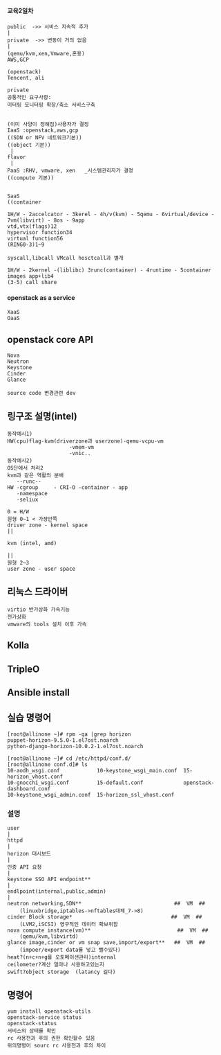 #### 교육2일차

    public  ->> 서비스 지속적 추가
    |
    private  ->> 변동이 거의 없음
    |
    (qemu/kvm,xen,Vmware,혼용)
    AWS,GCP

    (openstack)
    Tencent, ali

    private
    공통적인 요구사항:
    미터링 모니터링 확장/축소 서비스구축


    (이미 사양이 정해짐)사용자가 결정
    IaaS :openstack,aws,gcp
    ((SDN or NFV 네트워크기본))
    ((object 기본))
     |  
    flavor
     |
    PaaS :RHV, vmware, xen   _시스템관리자가 결정
    ((compute 기본))
  

    SaaS
    ((container
  
    1H/W - 2accelcator - 3kerel - 4h/v(kvm) - 5qemu - 6virtual/device - 7vm(libvirt) - 8os - 9app
    vtd,vtx(flags)12
    hypervisor function34
    virtual function56
    (RING0-3)1~9
  
    syscall,libcall VMcall hosctcall과 별개 

    1H/W - 2kernel -(liblibc) 3runc(container) - 4runtime - 5container
    images app+lib4
    (3-5) call share


#### openstack as a service
    XaaS
    OaaS


## openstack core API
    Nova
    Neutron
    Keystone
    Cinder
    Glance

    source code 변경관련 dev

## 링구조 설명(intel)
    동작예시1)
    HW(cpu)flag-kvm(driverzone과 userzone)-qemu-vcpu-vm
                        -vmem-vm
                        -vnic..
    동작예시2)
    OS단에서 처리2
    kvm과 같은 역활의 분배 
       --runc--
    HW -cgroup     - CRI-O -container - app
       -namespace
       -seliux
    
    0 = H/W
    원형 0~1 < 가장안쪽
    driver zone - kernel space
    ||
    
    kvm (intel, amd)
    
    ||
    원형 2~3
    user zone - user space

## 리눅스 드라이버
    virtio 반가상화 가속기능
    전가상화 
    vmware의 tools 설치 이후 가속

## Kolla

## TripleO

## Ansible install

## 실습 명령어
    [root@allinone ~]# rpm -qa |grep horizon
    puppet-horizon-9.5.0-1.el7ost.noarch
    python-django-horizon-10.0.2-1.el7ost.noarch
    
    [root@allinone ~]# cd /etc/httpd/conf.d/
    [root@allinone conf.d]# ls
    10-aodh_wsgi.conf            10-keystone_wsgi_main.conf  15-horizon_vhost.conf
    10-gnocchi_wsgi.conf         15-default.conf             openstack-dashboard.conf
    10-keystone_wsgi_admin.conf  15-horizon_ssl_vhost.conf
    
### 설명
    user
    |
    httpd
    |
    horizon 대시보드
    |
    인증 API 요청
    |
    keystone SSO API endpoint**
    |
    endlpoint(internal,public,admin)
    |
    neutron networking,SDN**                              ##  VM  ##
        (linuxbridge,iptables->nftables대체_7->8)
    cinder Block storage*                                ##  VM  ##
        (LVM2,iSCSI) 영구적인 데이터 확보위함
    nova compute instance(vm)**                            ##  VM  ##
        (qemu/kvm,libvirtd)
    glance image,cinder or vm snap save,import/export**   ##  VM  ##
        (impoer/export data를 넣고 뺄수있다)
    heat?(n+c+n+g를 오토메이션관리)internal
    ceilometer?계산 얼마나 사용하고있는지
    swift?object storage  (latancy 길다)
    
## 명령어
    yum install openstack-utils
    openstack-service status
    openstack-status
    서비스의 상태를 확인
    rc 사용전과 후의 권한 확인할수 있음
    위의명령어 sourc rc 사용전과 후의 차이
    
